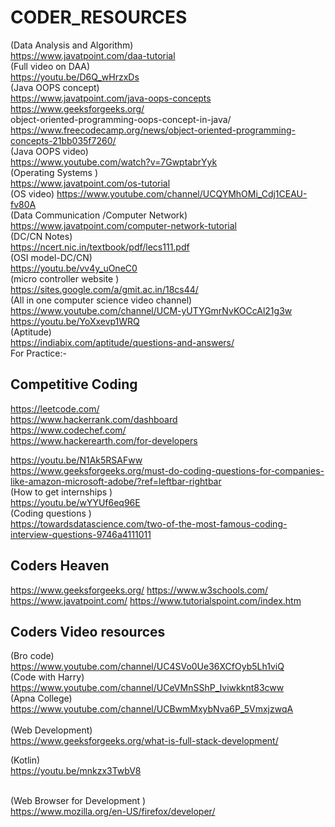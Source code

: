 # CODER_RESOURCES
(Data Analysis and Algorithm)<br>
https://www.javatpoint.com/daa-tutorial 
<br>(Full video on DAA)<br>
https://youtu.be/D6Q_wHrzxDs 
<br>(Java OOPS concept)<br>
https://www.javatpoint.com/java-oops-concepts<br>
https://www.geeksforgeeks.org/<br>object-oriented-programming-oops-concept-in-java/<br>
https://www.freecodecamp.org/news/object-oriented-programming-concepts-21bb035f7260/
<br>(Java OOPS video)<br>
https://www.youtube.com/watch?v=7GwptabrYyk
<br>(Operating Systems )<br>
https://www.javatpoint.com/os-tutorial
<br>(OS video)
https://www.youtube.com/channel/UCQYMhOMi_Cdj1CEAU-fv80A
<br>(Data Communication /Computer Network)<br>
https://www.javatpoint.com/computer-network-tutorial
<br>(DC/CN Notes)<br>
https://ncert.nic.in/textbook/pdf/lecs111.pdf
<br>(OSI model-DC/CN)<br>
https://youtu.be/vv4y_uOneC0
<br>(micro controller website )<br>
https://sites.google.com/a/gmit.ac.in/18cs44/
<br>(All in one computer science video channel)</br>
https://www.youtube.com/channel/UCM-yUTYGmrNvKOCcAl21g3w<br>
https://youtu.be/YoXxevp1WRQ
<br>(Aptitude)<br>
https://indiabix.com/aptitude/questions-and-answers/ <br>
For Practice:-

## Competitive Coding <br>
https://leetcode.com/<br>
https://www.hackerrank.com/dashboard<br>
https://www.codechef.com/<br>
https://www.hackerearth.com/for-developers<br>


https://youtu.be/N1Ak5RSAFww<br>
https://www.geeksforgeeks.org/must-do-coding-questions-for-companies-like-amazon-microsoft-adobe/?ref=leftbar-rightbar
<br>(How to get internships )<br>
https://youtu.be/wYYUf6eq96E
<br>(Coding questions )<br>
https://towardsdatascience.com/two-of-the-most-famous-coding-interview-questions-9746a4111011

## Coders Heaven <br>
https://www.geeksforgeeks.org/
https://www.w3schools.com/
https://www.javatpoint.com/
https://www.tutorialspoint.com/index.htm

## Coders Video resources <br>
(Bro code)<br>
https://www.youtube.com/channel/UC4SVo0Ue36XCfOyb5Lh1viQ<br>
(Code with Harry)<br>
https://www.youtube.com/channel/UCeVMnSShP_Iviwkknt83cww<br>
(Apna College)<br>
https://www.youtube.com/channel/UCBwmMxybNva6P_5VmxjzwqA<br>
<br>(Web Development)<br>
https://www.geeksforgeeks.org/what-is-full-stack-development/<br>

(Kotlin)<br>
https://youtu.be/mnkzx3TwbV8

<br>(Web Browser for Development )<br>
https://www.mozilla.org/en-US/firefox/developer/